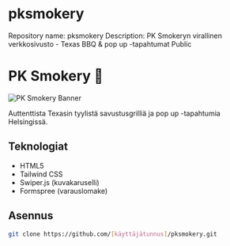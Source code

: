 # pksmokery
Repository name: pksmokery Description: PK Smokeryn virallinen verkkosivusto - Texas BBQ &amp; pop up -tapahtumat Public
# PK Smokery 🍖

![PK Smokery Banner](https://example.com/banner.jpg)

Auttenttista Texasin tyylistä savustusgrilliä ja pop up -tapahtumia Helsingissä.

## Teknologiat
- HTML5
- Tailwind CSS
- Swiper.js (kuvakaruselli)
- Formspree (varauslomake)

## Asennus
```bash
git clone https://github.com/[käyttäjätunnus]/pksmokery.git
